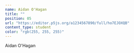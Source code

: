 ```yaml
---
name: Aidan O'Hagan
title: ""
position: 05
url: "https://editor.p5js.org/a1234567890/full/ho7EJOXQB"
content_type: student
color: "rgb(255, 255, 255)"
---
```


Aidan O'Hagan
